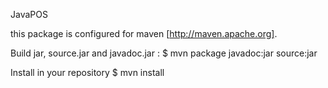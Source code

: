 JavaPOS

this package is configured for maven [http://maven.apache.org].

Build jar, source.jar and javadoc.jar :
  $ mvn package javadoc:jar source:jar

Install in your repository
  $ mvn install


